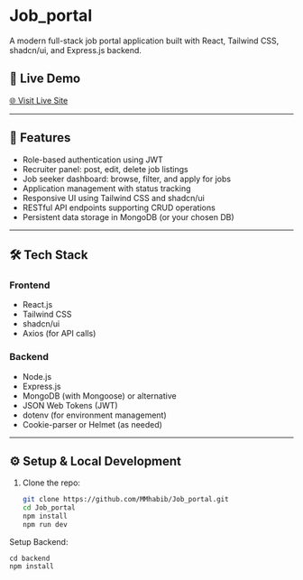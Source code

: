 # Job_portal

A modern full-stack job portal application built with React, Tailwind CSS, shadcn/ui, and Express.js backend.

## 🔗 Live Demo

[🌐 Visit Live Site](https://job-portal-six-zeta-99.vercel.app/) <!-- Replace with actual URL -->

---

## 🚀 Features

- Role-based authentication using JWT
- Recruiter panel: post, edit, delete job listings
- Job seeker dashboard: browse, filter, and apply for jobs
- Application management with status tracking
- Responsive UI using Tailwind CSS and shadcn/ui
- RESTful API endpoints supporting CRUD operations
- Persistent data storage in MongoDB (or your chosen DB)

---

## 🛠️ Tech Stack

### Frontend
- React.js
- Tailwind CSS
- shadcn/ui
- Axios (for API calls)

### Backend
- Node.js
- Express.js
- MongoDB (with Mongoose) or alternative
- JSON Web Tokens (JWT)
- dotenv (for environment management)
- Cookie-parser or Helmet (as needed)

---

## ⚙️ Setup & Local Development

1. Clone the repo:
   ```bash
   git clone https://github.com/MMhabib/Job_portal.git
   cd Job_portal
   npm install
   npm run dev

Setup Backend:

```bash:
cd backend
npm install

